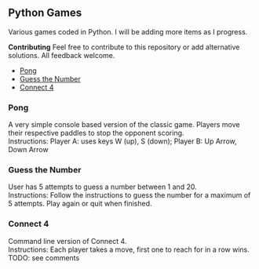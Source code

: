 ## Python Games

Various games coded in Python. I will be adding more items as I progress.
 
**Contributing**
Feel free to contribute to this repository or add alternative solutions. All feedback welcome.

* [Pong](#Pong)
* [Guess the Number](#Guess-the-number) 
* [Connect 4](#Connect-4)

### Pong

A very simple console based version of the classic game. Players move their respective paddles to stop the opponent scoring.  
Instructions: Player A: uses keys W (up), S (down); Player B: Up Arrow, Down Arrow

### Guess the Number
User has 5 attempts to guess a number between 1 and 20.  
Instructions: Follow the instructions to guess the number for a maximum of 5 attempts. Play again or quit when finished. 

### Connect 4
Command line version of Connect 4.  
Instructions: Each player takes a move, first one to reach for in a row wins.  
TODO: see comments

 



